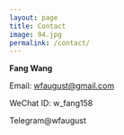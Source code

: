 ```yaml
---
layout: page
title: Contact
image: 94.jpg
permalink: /contact/
---
```


**Fang Wang**

Email: wfaugust@gmail.com 

WeChat ID: w_fang158

Telegram@wfaugust


